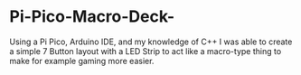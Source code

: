 # Pi-Pico-Macro-Deck-
Using a Pi Pico, Arduino IDE, and my knowledge of C++ I was able to create a simple 7 Button layout with a LED Strip to act like a macro-type thing to make for example gaming more easier.
